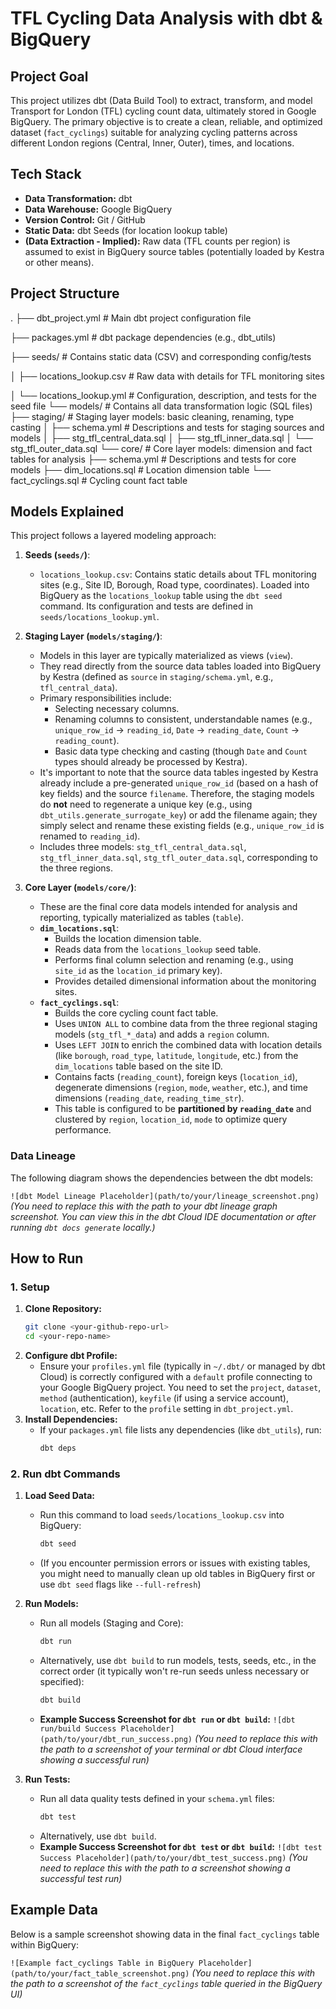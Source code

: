 # TFL Cycling Data Analysis with dbt & BigQuery

## Project Goal

This project utilizes dbt (Data Build Tool) to extract, transform, and model Transport for London (TFL) cycling count data, ultimately stored in Google BigQuery. The primary objective is to create a clean, reliable, and optimized dataset (`fact_cyclings`) suitable for analyzing cycling patterns across different London regions (Central, Inner, Outer), times, and locations.

## Tech Stack

* **Data Transformation:** dbt
* **Data Warehouse:** Google BigQuery
* **Version Control:** Git / GitHub
* **Static Data:** dbt Seeds (for location lookup table)
* **(Data Extraction - Implied):** Raw data (TFL counts per region) is assumed to exist in BigQuery source tables (potentially loaded by Kestra or other means).

## Project Structure
.
├── dbt_project.yml         # Main dbt project configuration file

├── packages.yml            # dbt package dependencies (e.g., dbt_utils)

├── seeds/                  # Contains static data (CSV) and corresponding config/tests

│   ├── locations_lookup.csv  # Raw data with details for TFL monitoring sites

│   └── locations_lookup.yml  # Configuration, description, and tests for the seed file
└── models/                 # Contains all data transformation logic (SQL files)
├── staging/            # Staging layer models: basic cleaning, renaming, type casting
│   ├── schema.yml          # Descriptions and tests for staging sources and models
│   ├── stg_tfl_central_data.sql
│   ├── stg_tfl_inner_data.sql
│   └── stg_tfl_outer_data.sql
└── core/               # Core layer models: dimension and fact tables for analysis
├── schema.yml          # Descriptions and tests for core models
├── dim_locations.sql   # Location dimension table
└── fact_cyclings.sql   # Cycling count fact table

## Models Explained

This project follows a layered modeling approach:

1.  **Seeds (`seeds/`)**:
    * `locations_lookup.csv`: Contains static details about TFL monitoring sites (e.g., Site ID, Borough, Road type, coordinates). Loaded into BigQuery as the `locations_lookup` table using the `dbt seed` command. Its configuration and tests are defined in `seeds/locations_lookup.yml`.

2.  **Staging Layer (`models/staging/`)**:
    * Models in this layer are typically materialized as views (`view`).
    * They read directly from the source data tables loaded into BigQuery by Kestra (defined as `source` in `staging/schema.yml`, e.g., `tfl_central_data`).
    * Primary responsibilities include:
        * Selecting necessary columns.
        * Renaming columns to consistent, understandable names (e.g., `unique_row_id` -> `reading_id`, `Date` -> `reading_date`, `Count` -> `reading_count`).
        * Basic data type checking and casting (though `Date` and `Count` types should already be processed by Kestra).
    * It's important to note that the source data tables ingested by Kestra already include a pre-generated `unique_row_id` (based on a hash of key fields) and the source `filename`. Therefore, the staging models do **not** need to regenerate a unique key (e.g., using `dbt_utils.generate_surrogate_key`) or add the filename again; they simply select and rename these existing fields (e.g., `unique_row_id` is renamed to `reading_id`).
    * Includes three models: `stg_tfl_central_data.sql`, `stg_tfl_inner_data.sql`, `stg_tfl_outer_data.sql`, corresponding to the three regions.

3.  **Core Layer (`models/core/`)**:
    * These are the final core data models intended for analysis and reporting, typically materialized as tables (`table`).
    * **`dim_locations.sql`**:
        * Builds the location dimension table.
        * Reads data from the `locations_lookup` seed table.
        * Performs final column selection and renaming (e.g., using `site_id` as the `location_id` primary key).
        * Provides detailed dimensional information about the monitoring sites.
    * **`fact_cyclings.sql`**:
        * Builds the core cycling count fact table.
        * Uses `UNION ALL` to combine data from the three regional staging models (`stg_tfl_*_data`) and adds a `region` column.
        * Uses `LEFT JOIN` to enrich the combined data with location details (like `borough`, `road_type`, `latitude`, `longitude`, etc.) from the `dim_locations` table based on the site ID.
        * Contains facts (`reading_count`), foreign keys (`location_id`), degenerate dimensions (`region`, `mode`, `weather`, etc.), and time dimensions (`reading_date`, `reading_time_str`).
        * This table is configured to be **partitioned by `reading_date`** and clustered by `region`, `location_id`, `mode` to optimize query performance.

### Data Lineage

The following diagram shows the dependencies between the dbt models:

`![dbt Model Lineage Placeholder](path/to/your/lineage_screenshot.png)`
*(You need to replace this with the path to your dbt lineage graph screenshot. You can view this in the dbt Cloud IDE documentation or after running `dbt docs generate` locally.)*

## How to Run

### 1. Setup

1.  **Clone Repository:**
    ```bash
    git clone <your-github-repo-url>
    cd <your-repo-name> 
    ```
2.  **Configure dbt Profile:**
    * Ensure your `profiles.yml` file (typically in `~/.dbt/` or managed by dbt Cloud) is correctly configured with a `default` profile connecting to your Google BigQuery project. You need to set the `project`, `dataset`, `method` (authentication), `keyfile` (if using a service account), `location`, etc. Refer to the `profile` setting in `dbt_project.yml`.
3.  **Install Dependencies:**
    * If your `packages.yml` file lists any dependencies (like `dbt_utils`), run:
        ```bash
        dbt deps
        ```

### 2. Run dbt Commands

1.  **Load Seed Data:**
    * Run this command to load `seeds/locations_lookup.csv` into BigQuery:
        ```bash
        dbt seed
        ```
    * (If you encounter permission errors or issues with existing tables, you might need to manually clean up old tables in BigQuery first or use `dbt seed` flags like `--full-refresh`)
2.  **Run Models:**
    * Run all models (Staging and Core):
        ```bash
        dbt run
        ```
    * Alternatively, use `dbt build` to run models, tests, seeds, etc., in the correct order (it typically won't re-run seeds unless necessary or specified):
        ```bash
        dbt build
        ```
    * **Example Success Screenshot for `dbt run` or `dbt build`:**
        `![dbt run/build Success Placeholder](path/to/your/dbt_run_success.png)`
        *(You need to replace this with the path to a screenshot of your terminal or dbt Cloud interface showing a successful run)*

3.  **Run Tests:**
    * Run all data quality tests defined in your `schema.yml` files:
        ```bash
        dbt test
        ```
    * Alternatively, use `dbt build`.
    * **Example Success Screenshot for `dbt test` or `dbt build`:**
        `![dbt test Success Placeholder](path/to/your/dbt_test_success.png)`
        *(You need to replace this with the path to a screenshot showing a successful test run)*

## Example Data

Below is a sample screenshot showing data in the final `fact_cyclings` table within BigQuery:

`![Example fact_cyclings Table in BigQuery Placeholder](path/to/your/fact_table_screenshot.png)`
*(You need to replace this with the path to a screenshot of the `fact_cyclings` table queried in the BigQuery UI)*

